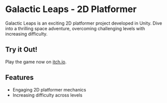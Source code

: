 # Galactic Leaps - 2D Platformer

Galactic Leaps is an exciting 2D platformer project developed in Unity. Dive into a thrilling space adventure, overcoming challenging levels with increasing difficulty.

## Try it Out!

Play the game now on [itch.io](https://crewdipie-playz.itch.io/galactic-leaps).

## Features

- Engaging 2D platformer mechanics
- Increasing difficulty across levels

